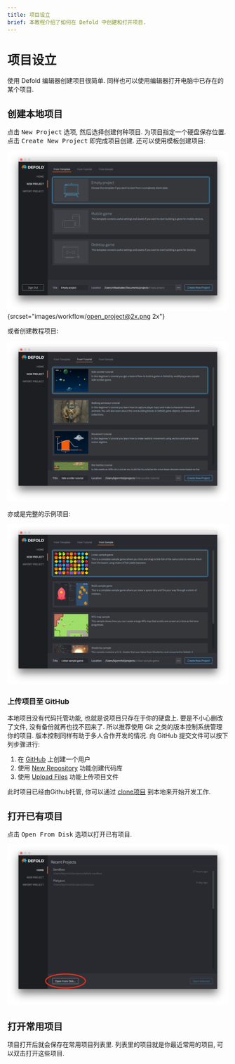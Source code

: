 ```yaml
---
title: 项目设立
brief: 本教程介绍了如何在 Defold 中创建和打开项目.
---
```


# 项目设立

使用 Defold 编辑器创建项目很简单. 同样也可以使用编辑器打开电脑中已存在的某个项目.

## 创建本地项目

点击 <kbd>New Project</kbd> 选项, 然后选择创建何种项目. 为项目指定一个硬盘保存位置. 点击 <kbd>Create New Project</kbd> 即完成项目创建. 还可以使用模板创建项目:

![open project](images/workflow/open_project.png){srcset="images/workflow/open_project@2x.png 2x"}

或者创建教程项目:

![create project from tutorial](images/workflow/create_from_tutorial.png)

亦或是完整的示例项目:

![create project from sample](images/workflow/create_from_sample.png)

### 上传项目至 GitHub

本地项目没有代码托管功能, 也就是说项目只存在于你的硬盘上. 要是不小心删改了文件, 没有备份就再也找不回来了. 所以推荐使用 Git 之类的版本控制系统管理你的项目. 版本控制同样有助于多人合作开发的情况. 向 GitHub 提交文件可以按下列步骤进行:

1. 在 [GitHub](https://github.com/) 上创建一个用户
2. 使用 [New Repository](https://help.github.com/en/articles/creating-a-new-repository) 功能创建代码库
3. 使用 [Upload Files](https://help.github.com/en/articles/adding-a-file-to-a-repository) 功能上传项目文件

此时项目已经由Github托管, 你可以通过 [clone项目](https://help.github.com/en/articles/cloning-a-repository) 到本地来开始开发工作.

## 打开已有项目

点击 <kbd>Open From Disk</kbd> 选项以打开已有项目.

![import project](images/workflow/open_from_disk.png)

## 打开常用项目

项目打开后就会保存在常用项目列表里. 列表里的项目就是你最近常用的项目, 可以双击打开这些项目.
